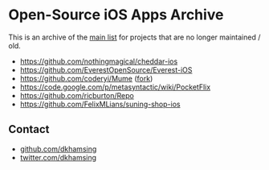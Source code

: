 # Open-Source iOS Apps Archive

This is an archive of the [main list](https://github.com/dkhamsing/open-source-ios-apps) for projects that are no longer maintained / old.

- https://github.com/nothingmagical/cheddar-ios
- https://github.com/EverestOpenSource/Everest-iOS
- https://github.com/coderyi/Mume ([fork](https://github.com/opensourceios/Mume))
- https://code.google.com/p/metasyntactic/wiki/PocketFlix
- https://github.com/ricburton/Repo
- https://github.com/FelixMLians/suning-shop-ios

## Contact

- [github.com/dkhamsing](https://github.com/dkhamsing)
- [twitter.com/dkhamsing](https://twitter.com/dkhamsing)
